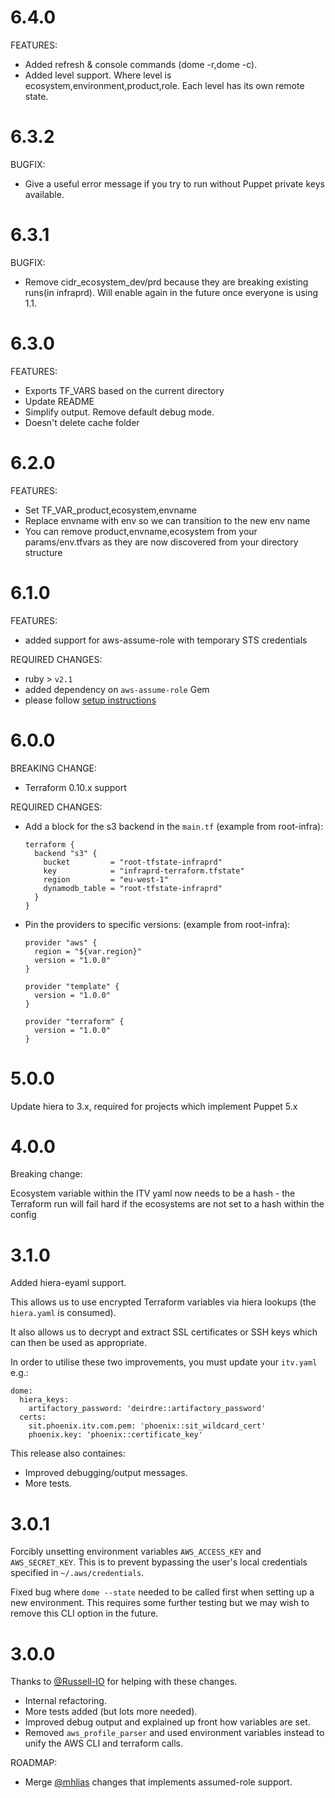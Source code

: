 # 6.4.0

FEATURES:
 - Added refresh & console commands (dome -r,dome -c).
 - Added level support. Where level is ecosystem,environment,product,role. Each level has its own remote state.

# 6.3.2

BUGFIX:

- Give a useful error message if you try to run without Puppet private keys available.

# 6.3.1

BUGFIX:

- Remove cidr_ecosystem_dev/prd because they are breaking existing runs(in infraprd). Will enable again in the future once everyone is using 1.1.

# 6.3.0

FEATURES:

 - Exports TF_VARS based on the current directory
 - Update README
 - Simplify output. Remove default debug mode.
 - Doesn't delete cache folder

# 6.2.0

FEATURES:

- Set TF_VAR_product,ecosystem,envname
- Replace envname with env so we can transition to the new env name
- You can remove product,envname,ecosystem from your params/env.tfvars as they are now discovered from your directory structure
# 6.1.0

FEATURES:
  - added support for aws-assume-role with temporary STS credentials

REQUIRED CHANGES:

  - ruby > `v2.1`
  - added dependency on `aws-assume-role` Gem
  - please follow [setup instructions](https://github.com/ITV/cp-docs/wiki/howto:-AWS-Assume-Role)

# 6.0.0

BREAKING CHANGE:

  - Terraform 0.10.x support

REQUIRED CHANGES:

  - Add a block for the s3 backend in the `main.tf` (example from root-infra):
    ```
    terraform {
      backend "s3" {
        bucket         = "root-tfstate-infraprd"
        key            = "infraprd-terraform.tfstate"
        region         = "eu-west-1"
        dynamodb_table = "root-tfstate-infraprd"
      }
    }
    ```
  - Pin the providers to specific versions: (example from root-infra):
    ```
    provider "aws" {
      region = "${var.region}"
      version = "1.0.0"
    }

    provider "template" {
      version = "1.0.0"
    }

    provider "terraform" {
      version = "1.0.0"
    }
    ```

# 5.0.0

Update hiera to 3.x, required for projects which implement Puppet 5.x

# 4.0.0

Breaking change:

Ecosystem variable within the ITV yaml now needs to be a hash - the Terraform run will fail hard if the ecosystems are not set to a hash within the config

# 3.1.0

Added hiera-eyaml support.

This allows us to use encrypted Terraform variables via hiera lookups (the `hiera.yaml` is consumed).

It also allows us to decrypt and extract SSL certificates or SSH keys which can then be used as appropriate.

In order to utilise these two improvements, you must update your `itv.yaml` e.g.:

```
dome:
  hiera_keys:
    artifactory_password: 'deirdre::artifactory_password'
  certs:
    sit.phoenix.itv.com.pem: 'phoenix::sit_wildcard_cert'
    phoenix.key: 'phoenix::certificate_key'
```

This release also containes:
- Improved debugging/output messages.
- More tests.

# 3.0.1

Forcibly unsetting environment variables `AWS_ACCESS_KEY` and `AWS_SECRET_KEY`.
This is to prevent bypassing the user's local credentials specified in `~/.aws/credentials`.

Fixed bug where `dome --state` needed to be called first when setting up a new environment.
This requires some further testing but we may wish to remove this CLI option in the future.

# 3.0.0

Thanks to [@Russell-IO](https://github.com/Russell-IO) for helping with these changes.

- Internal refactoring.
- More tests added (but lots more needed).
- Improved debug output and explained up front how variables are set.
- Removed `aws_profile_parser` and used environment variables instead to unify
the AWS CLI and terraform calls.

ROADMAP:
- Merge [@mhlias](https://github.com/mhlias) changes that implements assumed-role support.
